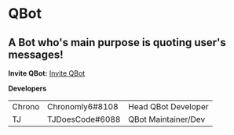<html>
<h1>QBot</h1>

<h2>A Bot who's main purpose is quoting user's messages!</h2>

<b>Invite QBot:</b> [Invite QBot](https://discordapp.com/oauth2/authorize?client_id=322882931746013185&scope=bot&permissions=2146958463)


<b>Developers</b>
<table style="width:100%">
    <tr>
        <td>Chrono</td>
        <td>Chronomly6#8108</td>
        <td>Head QBot Developer</td>
    </tr>
    <tr>
        <td>TJ</td>
        <td>TJDoesCode#6088</td>
        <td>QBot Maintainer/Dev</td>
    </tr>
</table>
</html>
